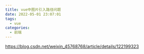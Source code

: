 ```yaml
---
title: vue中图片引入路径问题
date: 2022-05-01 23:07:01
tags:
  - vue
categories:
  - 前端
---
```


https://blog.csdn.net/weixin_45768768/article/details/122199323
